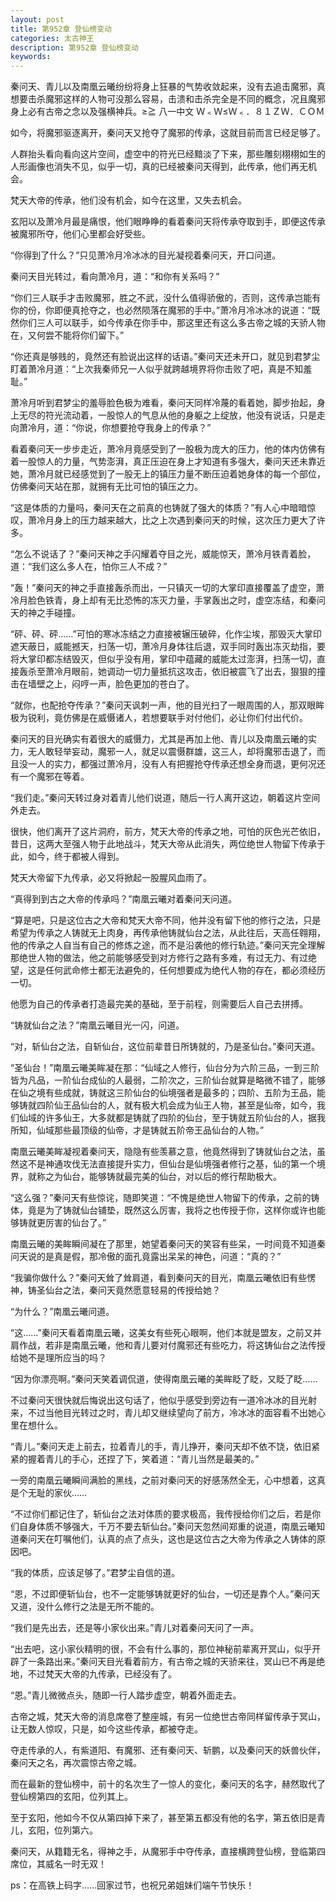 ```yaml
---
layout: post
title: 第952章 登仙榜变动
categories: 太古神王
description: 第952章 登仙榜变动
keywords:
---
```


秦问天、青儿以及南凰云曦纷纷将身上狂暴的气势收敛起来，没有去追击魔邪，真想要击杀魔邪这样的人物可没那么容易，击溃和击杀完全是不同的概念，况且魔邪身上必有古帝之念以及强横神兵。≥≧ 八一中文 Ｗ﹤Ｗ≤Ｗ﹤．８１ＺＷ．ＣＯＭ

如今，将魔邪驱逐离开，秦问天又抢夺了魔邪的传承，这就目前而言已经足够了。

人群抬头看向看向这片空间，虚空中的符光已经黯淡了下来，那些雕刻栩栩如生的人形画像也消失不见，似乎一切，真的已经被秦问天得到，此传承，他们再无机会。

梵天大帝的传承，他们没有机会，如今在这里，又失去机会。

玄阳以及萧冷月最是痛恨，他们眼睁睁的看着秦问天将传承夺取到手，即便这传承被魔邪所夺，他们心里都会好受些。

“你得到了什么？”只见萧冷月冷冰冰的目光凝视着秦问天，开口问道。

秦问天目光转过，看向萧冷月，道：“和你有关系吗？”

“你们三人联手才击败魔邪，胜之不武，没什么值得骄傲的，否则，这传承岂能有你的份，你即便真抢夺之，也必然陨落在魔邪的手中。”萧冷月冷冰冰的说道：“既然你们三人可以联手，如今传承在你手中，那这里还有这么多古帝之城的天骄人物在，又何尝不能将你们留下。”

“你还真是够贱的，竟然还有脸说出这样的话语。”秦问天还未开口，就见到君梦尘盯着萧冷月道：“上次我秦师兄一人似乎就跨越境界将你击败了吧，真是不知羞耻。”

萧冷月听到君梦尘的羞辱脸色极为难看，秦问天同样冷蔑的看着她，脚步抬起，身上无尽的符光流动着，一股惊人的气息从他的身躯之上绽放，他没有说话，只是走向萧冷月，道：“你说，你想要抢夺我身上的传承？”

看着秦问天一步步走近，萧冷月竟感受到了一股极为庞大的压力，他的体内仿佛有着一股惊人的力量，气势澎湃，真正压迫在身上才知道有多强大，秦问天还未靠近她，萧冷月就已经感觉到了一股无上的镇压力量不断压迫着她身体的每一个部位，仿佛秦问天站在那，就拥有无比可怕的镇压之力。

“这是体质的力量吗，秦问天在之前真的也铸就了强大的体质？”有人心中暗暗惊叹，萧冷月身上的压力越来越大，比之上次遇到秦问天的时候，这次压力更大了许多。

“怎么不说话了？”秦问天神之手闪耀着夺目之光，威能惊天，萧冷月铁青着脸，道：“我们这么多人在，怕你三人不成？”

“轰！”秦问天的神之手直接轰杀而出，一只镇灭一切的大掌印直接覆盖了虚空，萧冷月脸色铁青，身上却有无比恐怖的冻灭力量，手掌轰出之时，虚空冻结，和秦问天的神之手碰撞。

“砰、砰、砰……”可怕的寒冰冻结之力直接被辗压破碎，化作尘埃，那毁灭大掌印遮天蔽日，威能撼天，扫荡一切，萧冷月身体往后退，双手同时轰出冻灭劫指，要将大掌印都冻结毁灭，但似乎没有用，掌印中蕴藏的威能太过澎湃，扫荡一切，直接轰杀至萧冷月眼前，她调动一切力量抵抗这攻击，依旧被震飞了出去，狠狠的撞击在墙壁之上，闷哼一声，脸色更加的苍白了。

“就你，也配抢夺传承？”秦问天讽刺一声，他的目光扫了一眼周围的人，那双眼眸极为锐利，竟仿佛是在威慑诸人，若想要联手对付他们，必让你们付出代价。

秦问天的目光确实有着很大的威慑力，尤其是再加上他、青儿以及南凰云曦的实力，无人敢轻举妄动，魔邪一人，就足以震慑群雄，这三人，却将魔邪击退了，而且没一人的实力，都强过萧冷月，没有人有把握抢夺传承还想全身而退，更何况还有一个魔邪在等着。

“我们走。”秦问天转过身对着青儿他们说道，随后一行人离开这边，朝着这片空间外走去。

很快，他们离开了这片洞府，前方，梵天大帝的传承之地，可怕的灰色光芒依旧，昔日，这两大至强人物于此地战斗，梵天大帝从此消失，两位绝世人物留下传承于此，如今，终于都被人得到。

梵天大帝留下九传承，必又将掀起一股腥风血雨了。

“真得到到古之大帝的传承吗？”南凰云曦对着秦问天问道。

“算是吧，只是这位古之大帝和梵天大帝不同，他并没有留下他的修行之法，只是希望为传承之人铸就无上肉身，再传承他铸就仙台之法，从此往后，天高任翱翔，他的传承之人自当有自己的修炼之途，而不是沿袭他的修行轨迹。”秦问天完全理解那绝世人物的做法，他之前能够感受到对方修行之路有多难，有过无力、有过绝望，这是任何武命修士都无法避免的，任何想要成为绝代人物的存在，都必须经历一切。

他愿为自己的传承者打造最完美的基础，至于前程，则需要后人自己去拼搏。

“铸就仙台之法？”南凰云曦目光一闪，问道。

“对，斩仙台之法，自斩仙台，这位前辈昔日所铸就的，乃是圣仙台。”秦问天道。

“圣仙台！”南凰云曦美眸凝在那：“仙域之人修行，仙台分为六阶三品，一到三阶皆为凡品，一阶仙台成仙的人最弱，二阶次之，三阶仙台就算是略微不错了，能够在仙之境有些成就，铸就这三阶仙台的仙境强者是最多的；四阶、五阶为王品，能够铸就四阶仙王品仙台的人，就有极大机会成为仙王人物，甚至是仙帝，如今，我们仙域的许多仙王，大多就都是铸就了四阶的仙台，至于铸就五阶仙台的人，据我所知，仙域那些最顶级的仙帝，才是铸就五阶帝王品仙台的人物。”

南凰云曦美眸凝视着秦问天，隐隐有些羡慕之意，他竟然得到了铸就仙台之法，虽然这不是神通攻伐无法直接提升实力，但仙台是仙境强者修行之基，仙的第一个境界，就称之为仙台，能够铸就最完美的仙台，对以后的修行帮助极大。

“这么强？”秦问天有些惊诧，随即笑道：“不愧是绝世人物留下的传承，之前的铸体，竟是为了铸就仙台铺垫，既然这么厉害，我将之也传授于你，这样你或许也能够铸就更厉害的仙台了。”

南凰云曦的美眸瞬间凝在了那里，她望着秦问天的笑容有些呆，一时间竟不知道秦问天说的是真是假，那冷傲的面孔竟露出呆呆的神色，问道：“真的？”

“我骗你做什么？”秦问天耸了耸肩道，看到秦问天的目光，南凰云曦依旧有些愣神，铸圣仙台之法，秦问天竟然愿意轻易的传授给她？

“为什么？”南凰云曦问道。

“这……”秦问天看着南凰云曦，这美女有些死心眼啊，他们本就是盟友，之前又并肩作战，若非是南凰云曦，他和青儿要对付魔邪还有些吃力，将这铸仙台之法传授给她不是理所应当的吗？

“因为你漂亮啊。”秦问天笑着调侃道，使得南凰云曦的美眸眨了眨，又眨了眨……

不过秦问天很快就后悔说出这句话了，他似乎感受到旁边有一道冷冰冰的目光射来，不过当他目光转过之时，青儿却又继续望向了前方，冷冰冰的面容看不出她心里在想什么。

“青儿。”秦问天走上前去，拉着青儿的手，青儿挣开，秦问天却不依不饶，依旧紧紧的握着青儿的手心，还捏了下，笑着道：“青儿当然是最美的。”

一旁的南凰云曦瞬间满脸的黑线，之前对秦问天的好感荡然全无，心中想着，这真是个无耻的家伙……

“不过你们都记住了，斩仙台之法对体质的要求极高，我传授给你们之后，若是你们自身体质不够强大，千万不要去斩仙台。”秦问天忽然间郑重的说道，南凰云曦知道秦问天在叮嘱他们，认真的点了点头，这也是这位古之大帝为传承之人铸体的原因吧。

“我的体质，应该足够了。”君梦尘自信的道。

“恩，不过即便斩仙台，也不一定能够铸就更好的仙台，一切还是靠个人。”秦问天又道，没什么修行之法是无所不能的。

“我们是先出去，还是等小家伙出来。”青儿对着秦问天问了一声。

“出去吧，这小家伙精明的很，不会有什么事的，那位神秘前辈离开冥山，似乎开辟了一条路出来。”秦问天目光看着前方，有古帝之城的天骄来往，冥山已不再是绝地，不过梵天大帝的九传承，已经没有了。

“恩。”青儿微微点头，随即一行人踏步虚空，朝着外面走去。

古帝之城，梵天大帝的消息席卷了整座城，有另一位绝世古帝同样留传承于冥山，让无数人惊叹，只是，如今这些传承，都被夺走。

夺走传承的人，有紫道阳、有魔邪、还有秦问天、斩鹏，以及秦问天的妖兽伙伴，秦问天之名，再次震惊古帝之城。

而在最新的登仙榜中，前十的名次生了一惊人的变化，秦问天的名字，赫然取代了登仙榜第四的玄阳，位列其上。

至于玄阳，他如今不仅从第四掉下来了，甚至第五都没有他的名字，第五依旧是青儿，玄阳，位列第六。

秦问天，从籍籍无名，得神之手，从魔邪手中夺传承，直接横跨登仙榜，登临第四席位，其威名一时无双！

ps：在高铁上码字……回家过节，也祝兄弟姐妹们端午节快乐！

